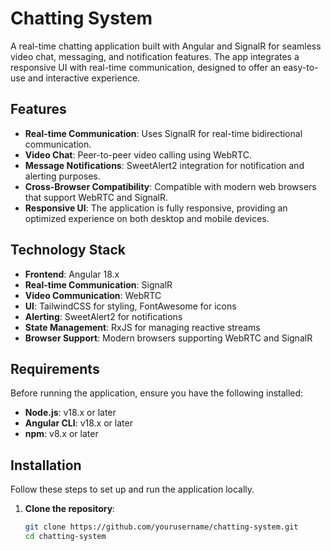 # Chatting System

A real-time chatting application built with Angular and SignalR for seamless video chat, messaging, and notification features. The app integrates a responsive UI with real-time communication, designed to offer an easy-to-use and interactive experience.

## Features

- **Real-time Communication**: Uses SignalR for real-time bidirectional communication.
- **Video Chat**: Peer-to-peer video calling using WebRTC.
- **Message Notifications**: SweetAlert2 integration for notification and alerting purposes.
- **Cross-Browser Compatibility**: Compatible with modern web browsers that support WebRTC and SignalR.
- **Responsive UI**: The application is fully responsive, providing an optimized experience on both desktop and mobile devices.

## Technology Stack

- **Frontend**: Angular 18.x
- **Real-time Communication**: SignalR
- **Video Communication**: WebRTC
- **UI**: TailwindCSS for styling, FontAwesome for icons
- **Alerting**: SweetAlert2 for notifications
- **State Management**: RxJS for managing reactive streams
- **Browser Support**: Modern browsers supporting WebRTC and SignalR

## Requirements

Before running the application, ensure you have the following installed:

- **Node.js**: v18.x or later
- **Angular CLI**: v18.x or later
- **npm**: v8.x or later

## Installation

Follow these steps to set up and run the application locally.

1. **Clone the repository**:

   ```bash
   git clone https://github.com/yourusername/chatting-system.git
   cd chatting-system
   ```
